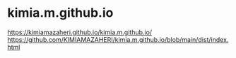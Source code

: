 # kimia.m.github.io
 https://kimiamazaheri.github.io/kimia.m.github.io/
https://github.com/KIMIAMAZAHERI/kimia.m.github.io/blob/main/dist/index.html
